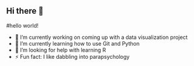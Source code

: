 ## Hi there 👋

#hello world!

- 🔭 I’m currently working on coming up with a data visualization project
- 🌱 I’m currently learning how to use Git and Python
- 🤔 I’m looking for help with learning R
- ⚡ Fun fact: I like dabbling into parapsychology

